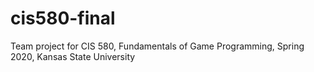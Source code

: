 # cis580-final
Team project for CIS 580, Fundamentals of Game Programming, Spring 2020, Kansas State University 
